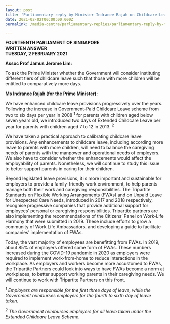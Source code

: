 ```yaml
---
layout: post
title: 'Parliamentary reply by Minister Indranee Rajah on Childcare Leave for Parents with Multiple Children'
date: 2021-02-02T00:00:00.000Z
permalink: /media-centre/parliamentary-replies/parliamentary-reply-by-minister-indranee-rajah-on-childcare-leave-for-parents-with-multiple-children

---
```



**FOURTEENTH PARLIAMENT OF SINGAPORE**  
**WRITTEN ANSWER**  
**TUESDAY, 2 FEBRUARY 2021**  

**Assoc Prof Jamus Jerome Lim:**

To ask the Prime Minister whether the Government will consider instituting different tiers of childcare leave such that those with more children will be entitled to comparatively more days. 

**Ms Indranee Rajah (for the Prime Minister):**

We have enhanced childcare leave provisions progressively over the years. Following the increase in Government-Paid Childcare Leave scheme from two to six days per year in 2008 <sup>1</sup> for parents with children aged below seven years old, we introduced two days of Extended Childcare Leave per year for parents with children aged 7 to 12 in 2013. <sup>2</sup>

We have taken a practical approach to calibrating childcare leave provisions. Any enhancements to childcare leave, including according more leave to parents with more children, will need to balance the caregiving needs of parents with the manpower and operational needs of employers. We also have to consider whether the enhancements would affect the employability of parents. Nonetheless, we will continue to study this issue to better support parents in caring for their children. 

Beyond legislated leave provisions, it is more important and sustainable for employers to provide a family-friendly work environment, to help parents manage both their work and caregiving responsibilities. The Tripartite Standards on Flexible Working Arrangements (FWAs) and on Unpaid Leave for Unexpected Care Needs, introduced in 2017 and 2018 respectively, recognise progressive companies that provide additional support for employees’ personal or caregiving responsibilities. Tripartite partners are also implementing the recommendations of the Citizens’ Panel on Work-Life Harmony that were submitted in 2019. These include efforts to grow a community of Work Life Ambassadors, and developing a guide to facilitate companies’ implementation of FWAs. 

Today, the vast majority of employees are benefitting from FWAs. In 2019, about 85% of employers offered some form of FWAs. These numbers increased during the COVID-19 pandemic in 2020 as employers were required to implement work-from-home to reduce interactions in the workplace. As employers and workers become more accustomed to FWAs, the Tripartite Partners could look into ways to have FWAs become a norm at workplaces, to better support working parents in their caregiving needs. We will continue to work with Tripartite Partners on this front.

*<sup>1</sup> Employers are responsible for the first three days of leave, while the Government reimburses employers for the fourth to sixth day of leave taken.*

*<sup>2</sup> The Government reimburses employers for all leave taken under the Extended Childcare Leave Scheme.*

